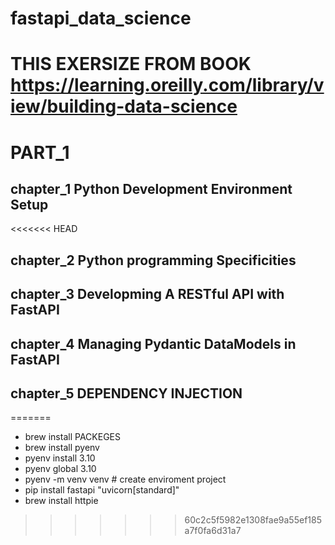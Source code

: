 # fastapi_data_science

# THIS EXERSIZE FROM BOOK https://learning.oreilly.com/library/view/building-data-science

# PART_1
## chapter_1 Python Development Environment Setup
<<<<<<< HEAD
## chapter_2 Python programming Specificities
## chapter_3 Developming A RESTful API with FastAPI
## chapter_4 Managing Pydantic DataModels in FastAPI
## chapter_5 DEPENDENCY INJECTION
=======
* brew install PACKEGES
* brew install pyenv
* pyenv install 3.10
* pyenv global 3.10
* pyenv -m venv venv # create enviroment project
* pip install fastapi "uvicorn[standard]"
* brew install httpie

  
>>>>>>> 60c2c5f5982e1308fae9a55ef185a7f0fa6d31a7
